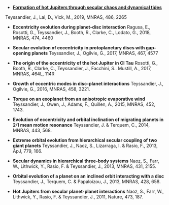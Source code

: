 - [**Formation of hot Jupiters through secular chaos and dynamical tides**](http://adsabs.harvard.edu/abs/2019MNRAS.486.2265T)

Teyssandier, J., Lai, D., Vick, M., 2019, MNRAS, 486, 2265

- **Eccentricity evolution during planet-disc interaction**
Ragusa, E., Rosotti, G., Teyssandier, J., Booth, R., Clarke, C., Lodato, G., 2018, MNRAS, 474, 4460

- **Secular evolution of eccentricity in protoplanetary discs with gap-opening planets**
Teyssandier, J., Ogilvie, G., 2017, MNRAS, 467, 4577

- **The origin of the eccentricity of the hot Jupiter in CI Tau**
Rosotti, G., Booth, R., Clarke, C., Teyssandier, J., Facchini, S.. Mustill, A., 2017, MNRAS, 464L, 114R

- **Growth of eccentric modes in disc-planet interactions**
Teyssandier, J., Ogilvie, G., 2016, MNRAS, 458, 3221.

- **Torque on an exoplanet from an anisotropic evaporative wind**
Teyssandier, J., Owen, J., Adams, F., Quillen, A., 2015, MNRAS, 452, 1743.

- **Evolution of eccentricity and orbital inclination of migrating planets in 2:1 mean motion resonance**
Teyssandier, J. & Terquem, C., 2014, MNRAS, 443, 568.

- **Extreme orbital evolution from hierarchical secular coupling of two giant planets**
Teyssandier, J., Naoz, S., Lizarraga, I. & Rasio, F., 2013, ApJ, 779, 166.

- **Secular dynamics in hierarchical three-body systems**
Naoz, S., Farr, W., Lithwick, Y., Rasio, F. & Teyssandier, J., 2013, MNRAS, 431, 2155.

- **Orbital evolution of a planet on an inclined orbit interacting with a disc**
Teyssandier, J., Terquem, C. & Papaloizou, J., 2013, MNRAS, 428, 658.

- **Hot Jupiters from secular planet-planet interactions**
Naoz, S., Farr, W., Lithwick, Y., Rasio, F. & Teyssandier, J., 2011, Nature, 473, 187.
